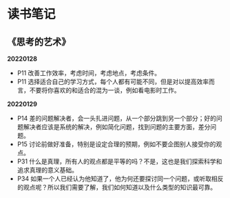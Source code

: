 # 读书笔记

## 《思考的艺术》
**20220128**

- P11 改善工作效率，考虑时间，考虑地点，考虑条件。
- P11 选择适合自己的学习方式，每个人都有可能不同，但是对以提高效率而言，不要将你喜欢的和适合的混为一谈，例如看电影时工作。

**20220129**
- P14 差的问题解决者，会一头扎进问题，从一个部分跳到另一个部分；好的问题解决者应该是系统的解决，例如简化问题，找到问题的主要方面，差分问题。
- P15 讨论前做好准备，特别是设定合理的预期，例如不要企图别人接受你的观点。
- P31 什么是真理，所有人的观点都是平等的吗？不是，这也是我们探索科学和追求真理的意义基础。
- P34 如果一个人已经认为他知道了，他为何还要探讨同一个问题，或听取相反的观点呢？所以我们需要了解，我们如何知道以及什么类型的知识最可靠。
